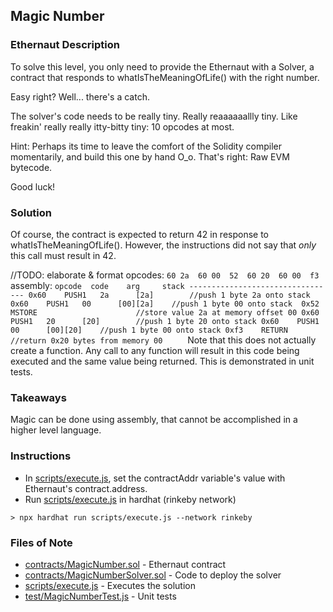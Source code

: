 ## Magic Number

### Ethernaut Description
To solve this level, you only need to provide the Ethernaut with a Solver, a contract that responds to whatIsTheMeaningOfLife() with the right number.

Easy right? Well... there's a catch.

The solver's code needs to be really tiny. Really reaaaaaallly tiny. Like freakin' really really itty-bitty tiny: 10 opcodes at most.

Hint: Perhaps its time to leave the comfort of the Solidity compiler momentarily, and build this one by hand O_o. That's right: Raw EVM bytecode.

Good luck!

### Solution 
Of course, the contract is expected to return 42 in response to whatIsTheMeaningOfLife(). However, the instructions did not say that _only_ this call must result in 42. 

//TODO: elaborate & format 
opcodes: 
`
    60 2a 
    60 00 
    52 
    60 20 
    60 00 
    f3 
`
assembly: 
`
    opcode  code    arg     stack
    ---------------------------------
    0x60    PUSH1   2a      [2a]        //push 1 byte 2a onto stack
    0x60    PUSH1   00      [00][2a]    //push 1 byte 00 onto stack 
    0x52    MSTORE                      //store value 2a at memory offset 00
    0x60    PUSH1   20      [20]        //push 1 byte 20 onto stack
    0x60    PUSH1   00      [00][20]    //push 1 byte 00 onto stack
    0xf3    RETURN                      //return 0x20 bytes from memory 00     
`
Note that this does not actually create a function. Any call to any function will result in this code being executed and the same value being returned. This is demonstrated in unit tests. 

### Takeaways
Magic can be done using assembly, that cannot be accomplished in a higher level language. 

### Instructions
- In [scripts/execute.js](scripts/execute.js), set the contractAddr variable's value with Ethernaut's contract.address. 
- Run [scripts/execute.js](scripts/execute.js) in hardhat (rinkeby network)

`> npx hardhat run scripts/execute.js --network rinkeby`

### Files of Note
- [contracts/MagicNumber.sol](contracts/MagicNumber.sol) - Ethernaut contract 
- [contracts/MagicNumberSolver.sol](contracts/MagicNumberSolver.sol) - Code to deploy the solver 
- [scripts/execute.js](scripts/execute.js) - Executes the solution 
- [test/MagicNumberTest.js](test/MagicNumberTest.js) - Unit tests 
